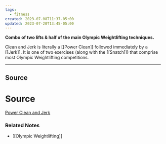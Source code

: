 ```yaml
---
tags:
  - fitness
created: 2023-07-08T11:37-05:00
updated: 2023-07-20T13:45-05:00
---
```

**Combo of two lifts & half of the main Olympic Weightlifting techniques.**

Clean and Jerk is literally a [[Power Clean]] followed immediately by a [[Jerk]]. It is one of two exercises (along with the [[Snatch]]) that comprise most Olympic Weightlifting competitions. 

---

## Source

# Source

[Power Clean and Jerk](https://exrx.net/WeightExercises/OlympicLifts/PowerCleanJerk)

### Related Notes
- [[Olympic Weightlifting]]
